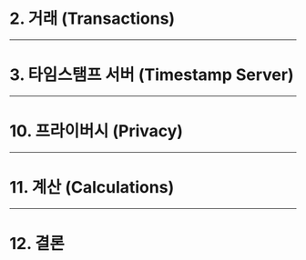 # 2. 거래 (Transactions)


---

# 3. 타임스탬프 서버 (Timestamp Server)



---

# 10. 프라이버시 (Privacy)


---

# 11. 계산 (Calculations)


---

# 12. 결론


